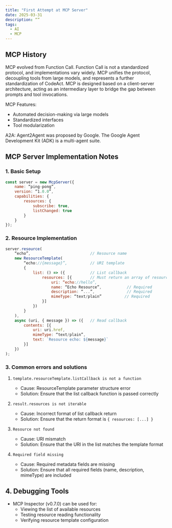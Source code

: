 ```yaml
---
title: "First Attempt at MCP Server"
date: 2025-03-31
description: “”
tags:
  - AI
  - MCP
---
```


## MCP History

MCP evolved from Function Call. Function Call is not a standardized protocol, and implementations vary widely. MCP unifies the protocol, decoupling tools from large models, and represents a further standardization of CodeAct. MCP is designed based on a client-server architecture, acting as an intermediary layer to bridge the gap between prompts and tool invocations.

MCP Features:
- Automated decision-making via large models
- Standardized interfaces
- Tool modularization

A2A: Agent2Agent was proposed by Google. The Google Agent Development Kit (ADK) is a multi-agent suite.

## MCP Server Implementation Notes

### 1. Basic Setup

```javascript
const server = new McpServer({
    name: “ping-pong”,
    version: “1.0.0”,
    capabilities: {
        resources: {
            subscribe: true,
            listChanged: true
        }
    }
});
```

### 2. Resource Implementation

```javascript
server.resource(
    “echo”,                          // Resource name
    new ResourceTemplate(
        “echo://{message}”,          // URI template
        {
            list: () => ({           // List callback
                resources: [{        // Must return an array of resources
                    uri: “echo://hello”,
                    name: “Echo Resource”,           // Required
                    description: “...”,              // Required
                    mimeType: “text/plain”          // Required
                }]
            })
        }
    ),
    async (uri, { message }) => ({   // Read callback
        contents: [{
            uri: uri.href,
            mimeType: “text/plain”,
            text: `Resource echo: ${message}`
        }]
    })
);
```

### 3. Common errors and solutions

1. `template.resourceTemplate.listCallback is not a function`
   - Cause: ResourceTemplate parameter structure error
   - Solution: Ensure that the list callback function is passed correctly

2. `result.resources is not iterable`
   - Cause: Incorrect format of list callback return
   - Solution: Ensure that the return format is `{ resources: [...] }`

3. `Resource not found`
   - Cause: URI mismatch
   - Solution: Ensure that the URI in the list matches the template format

4. `Required field missing`
   - Cause: Required metadata fields are missing
   - Solution: Ensure that all required fields (name, description, mimeType) are included

## 4. Debugging Tools

- MCP Inspector (v0.7.0) can be used for:
  - Viewing the list of available resources
  - Testing resource reading functionality
  - Verifying resource template configuration